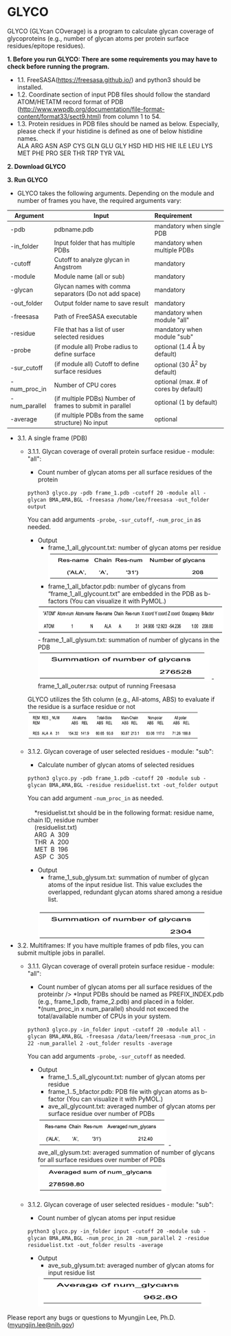 # GLYCO

GLYCO (GLYcan COverage) is a program to calculate glycan coverage of glycoproteins (e.g., number of glycan atoms per protein surface residues/epitope residues).

**1. Before you run GLYCO: There are some requirements you may have to check before running the program.<br />**
   - 1.1. FreeSASA(https://freesasa.github.io/) and python3 should be installed.<br />
   - 1.2. Coordinate section of input PDB files should follow the standard ATOM/HETATM record format of PDB (http://www.wwpdb.org/documentation/file-format-content/format33/sect9.html) from column 1 to 54.<br />
   - 1.3. Protein residues in PDB files should be named as below. Especially, please check if your histidine is defined as one of below histidine names.<br />
    ALA ARG ASN ASP CYS GLN GLU GLY HSD HID HIS HIE ILE LEU LYS MET PHE PRO SER THR TRP TYR VAL<br />

**2. Download GLYCO** 

**3. Run GLYCO<br />**
   - GLYCO takes the following arguments. Depending on the module and number of frames you have, the required arguments vary:<br />
    
   | Argument         | Input                                                      | Requirement                  |
   | ---------------- |------------------------------------------------------------| :----------------------------|
   | -pdb             | pdbname.pdb                                                | mandatory when single PDB    |
   | -in_folder       | Input folder that has multiple PDBs                        | mandatory when multiple PDBs |
   | -cutoff          | Cutoff to analyze glycan in Angstrom                       | mandatory                    |
   | -module          | Module name (all or sub)                                   | mandatory                    |
   | -glycan          | Glycan names with comma separators (Do not add space)      | mandatory                    |
   | -out_folder      | Output folder name to save result                          | mandatory                    |
   | -freesasa        | Path of FreeSASA executable                                | mandatory when module "all"  |
   | -residue         | File that has a list of user selected residues             | mandatory when module "sub"  |
   | -probe           | (if module all) Probe radius to define surface             | optional (1.4 &#197; by default)  |
   | -sur_cutoff      | (if module all) Cutoff to define surface residues          | optional (30 &#197;<sup>2</sup> by default) |
   | -num_proc_in     | Number of CPU cores                                        | optional (max. # of cores by default)|
   | -num_parallel    | (if multiple PDBs) Number of frames to submit in parallel  | optional (1 by default)      |
   | -average         | (if multiple PDBs from the same structure) No input        | optional                     |
   
   
   - 3.1. A single frame (PDB)<br />
     - 3.1.1. Glycan coverage of overall protein surface residue -  module: "all":<br />
     
       - Count number of glycan atoms per all surface residues of the protein<br />
       ```
       python3 glyco.py -pdb frame_1.pdb -cutoff 20 -module all -glycan BMA,AMA,BGL -freesasa /home/lee/freesasa -out_folder output 
       ```
       You can add arguments ```-probe```, ```-sur_cutoff```, ```-num_proc_in``` as needed. <br />
       
       - Output<br /> 
         - frame_1_all_glycount.txt: number of glycan atoms per residue<br />
          <img src="https://github.com/myungjinlee/GLYCO/blob/main/images/F1.png" width="400" height="70"> <br />
         - frame_1_all_bfactor.pdb: number of glycans from “frame_1_all_glycount.txt” are embedded in the PDB as b-factors (You can visualize it with PyMOL.) <br />
          <img src="https://github.com/myungjinlee/GLYCO/blob/main/images/F2.png" width="800" height="70">                         
         - frame_1_all_glysum.txt: summation of number of glycans in the PDB <br />
          <img src="https://github.com/myungjinlee/GLYCO/blob/main/images/F3.png" width="400" height="70">
         - frame_1_all_outer.rsa: output of running Freesasa <br />
        GLYCO utilizes the 5th column (e.g., All-atoms, ABS) to evaluate if the residue is a surface residue or not <br />
          <img src="https://github.com/myungjinlee/GLYCO/blob/main/images/F4.png" width="400" height="70">
          
     - 3.1.2. Glycan coverage of user selected residues - module: "sub":<br />
       
       - Calculate number of glycan atoms of selected residues<br />
       ```
       python3 glyco.py -pdb frame_1.pdb -cutoff 20 -module sub -glycan BMA,AMA,BGL -residue residuelist.txt -out_folder output
       ```
       You can add argument ```-num_proc_in``` as needed. <br /><br />
         &nbsp; &nbsp; *residuelist.txt should be in the following format: residue name, chain ID, residue number<br />
            &nbsp; &nbsp; (residuelist.txt)<br />
            &nbsp; &nbsp;  ARG&nbsp; A&nbsp; 309<br />
            &nbsp; &nbsp;  THR&nbsp; A&nbsp; 200<br />
            &nbsp; &nbsp;   MET&nbsp; B&nbsp; 196<br />
            &nbsp; &nbsp;   ASP&nbsp; C&nbsp; 305<br />
       
        - Output<br /> 
          - frame_1_sub_glysum.txt: summation of number of glycan atoms of the input residue list. This value excludes the overlapped, redundant glycan atoms shared among a residue list. <br /><br />
          <img src="https://github.com/myungjinlee/GLYCO/blob/main/images/F5.png" width="400" height="70">
   - 3.2. Multiframes: If you have multiple frames of pdb files, you can submit multiple jobs in parallel.<br />
     - 3.1.1. Glycan coverage of overall protein surface residue - module: "all":<br />
       - Count number of glycan atoms per all surface residues of the proteinbr />
        *Input PDBs should be named as PREFIX_INDEX.pdb (e.g., frame_1.pdb, frame_2.pdb) and placed in a folder.<br />
        *(num_proc_in x num_parallel) should not exceed the total/available number of CPUs in your system.<br />
       ```
       python3 glyco.py -in_folder input -cutoff 20 -module all -glycan BMA,AMA,BGL -freesasa /data/leem/freesasa -num_proc_in 22 -num_parallel 2 -out_folder results -average
       ```
       
       You can add arguments ```-probe```, ```-sur_cutoff``` as needed. <br />
       - Output<br /> 
         - frame_1..5_all_glycount.txt: number of glycan atoms per residue <br />
         - frame_1..5_bfactor.pdb: PDB file with glycan atoms as b-factor (You can visualize it with PyMOL.) <br />
         - ave_all_glycount.txt: averaged number of glycan atoms per surface residue over number of PDBs <br /> 
         <img src="https://github.com/myungjinlee/GLYCO/blob/main/images/F6.png" width="300" height="70">
         - ave_all_glysum.txt: averaged summation of number of glycans for all surface residues over number of PDBs <br /> 
         <img src="https://github.com/myungjinlee/GLYCO/blob/main/images/F7.png" width="300" height="70">
     - 3.1.2. Glycan coverage of user selected residues - module: "sub":<br />
       - Count number of glycan atoms per input residue
         
       ```
       python3 glyco.py -in_folder input -cutoff 20 -module sub -glycan BMA,AMA,BGL -num_proc_in 28 -num_parallel 2 -residue residuelist.txt -out_folder results -average
       ```
       - Output<br /> 
         - ave_sub_glysum.txt: averaged number of glycan atoms for input residue list <br />  
         <img src="https://github.com/myungjinlee/GLYCO/blob/main/images/F8.png" width="400" height="70">
 Please report any bugs or questions to Myungjin Lee, Ph.D. (myungjin.lee@nih.gov)
      
